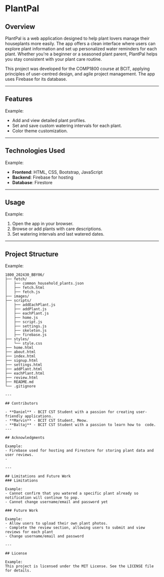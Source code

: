 # PlantPal

## Overview
PlantPal is a web application designed to help plant lovers manage their houseplants more easily. The app offers a clean interface where users can explore plant information and set up personalized water reminders for each plant. Whether you're a beginner or a seasoned plant parent, PlantPal helps you stay consistent with your plant care routine.

This project was developed for the COMP1800 course at BCIT, applying principles of user-centred design, and agile project management. The app uses Firebase for its database.

---

## Features

Example:
- Add and view detailed plant profiles.
- Set and save custom watering intervals for each plant.
- Color theme customization.

---

## Technologies Used

Example:
- **Frontend**: HTML, CSS, Bootstrap, JavaScript
- **Backend**: Firebase for hosting
- **Database**: Firestore

---

## Usage

Example:
1. Open the app in your browser.
2. Browse or add plants with care descriptions.
3. Set watering intervals and last watered dates.

---

## Project Structure

Example:
```
1800_202430_BBY06/
├── fetch/
│   ├── common_household_plants.json
│   ├── fetch.html
│   ├── fetch.js
├── images/
├── scripts/
│   ├── addEachPlant.js
│   ├── addPlant.js
│   ├── eachPlant.js
│   ├── home.js 
│   ├── script.js
│   ├── settings.js
│   ├── skeleton.js
│   ├── firebase.js
├── styles/
│   └── style.css
├── home.html
├── about.html
├── index.html
├── signup.html
├── settings.html
├── addPlant.html
├── eachPlant.html
├── review.html
├── README.md
└── .gitignore

---

## Contributors

- **Daniel** - BCIT CST Student with a passion for creating user-friendly applications.
- **Marvin** - BCIT CST Student, Meow. 
- **Baltaj** - BCIT CST Student with a passion to learn how to  code.  
---

## Acknowledgments

Example:
- Firebase used for hosting and Firestore for storing plant data and user reviews.
- 

---

## Limitations and Future Work
### Limitations

Example:
- Cannot confirm that you watered a specific plant already so notification will continue to pop.
- Cannot change username/email and password yet

### Future Work

Example: 
- Allow users to upload their own plant photos.
- Complete the review section, allowing users to submit and view reviews for each plant
- Change username/email and password

---

## License

Example:
This project is licensed under the MIT License. See the LICENSE file for details.
